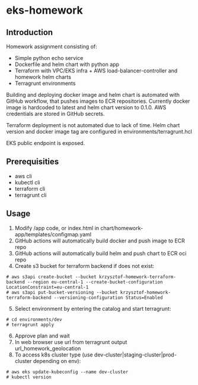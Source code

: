 # eks-homework

## Introduction 
Homework assignment consisting of:
- Simple python echo service
- Dockerfile and helm chart with python app
- Terraform with VPC/EKS infra + AWS load-balancer-controller and homework helm charts
- Terragrunt environments

Building and deploying docker image and helm chart is automated with GitHub workflow, that pushes images to ECR repositories. Currently docker image is hardcoded to latest and helm chart version to 0.1.0. 
AWS credentials are stored in GitHub secrets.

Terraform deployment is not automated due to lack of time.
Helm chart version and docker image tag are configured in environments/terragrunt.hcl

EKS public endpoint is exposed.

## Prerequisities
- aws cli
- kubectl cli
- terraform cli
- terragrunt cli


## Usage
1. Modify /app code, or index.html in chart/homework-app/templates/configmap.yaml
2. GitHub actions will automatically build docker and push image to ECR repo
3. GitHub actions will automatically build helm and push chart to ECR oci repo
4. Create s3 bucket for terraform backend if does not exist:
```
# aws s3api create-bucket --bucket krzysztof-homework-terraform-backend --region eu-central-1 --create-bucket-configuration LocationConstraint=eu-central-1
# aws s3api put-bucket-versioning --bucket krzysztof-homework-terraform-backend --versioning-configuration Status=Enabled
```
5. Select environment by entering the catalog and start terragrunt:
```
# cd environments/dev
# terragrunt apply 
```
6. Approve plan and wait
7. In web browser use url from terragrunt output url_homework_geolocation
8. To access k8s cluster type (use dev-cluster|staging-cluster|prod-cluster depending on env):
```
# aws eks update-kubeconfig --name dev-cluster
# kubectl version
```
